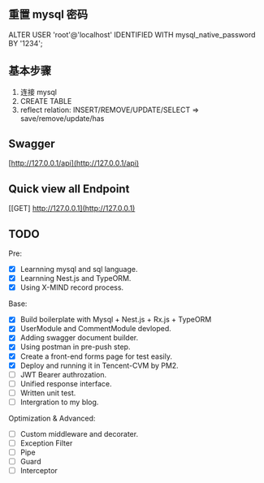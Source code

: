 ## 重置 mysql 密码
ALTER USER 'root'@'localhost' IDENTIFIED WITH mysql_native_password BY '1234';

## 基本步骤
1. 连接 mysql
2. CREATE TABLE
3. reflect relation: INSERT/REMOVE/UPDATE/SELECT => save/remove/update/has 

## Swagger
[http://127.0.0.1/api](http://127.0.0.1/api)

## Quick view all Endpoint
[[GET] http://127.0.0.1](http://127.0.0.1)

## TODO
Pre:
- [x] Learnning mysql and sql language.
- [x] Learnning Nest.js and TypeORM.
- [x] Using X-MIND record process.

Base:
- [x] Build boilerplate with Mysql + Nest.js + Rx.js + TypeORM 
- [x] UserModule and CommentModule devloped.
- [x] Adding swagger document builder. 
- [x] Using postman in pre-push step.
- [x] Create a front-end forms page for test easily.
- [x] Deploy and running it in Tencent-CVM by PM2.
- [ ] JWT Bearer authrozation.
- [ ] Unified response interface.
- [ ] Written unit test.
- [ ] Intergration to my blog.

Optimization & Advanced:

- [ ] Custom middleware and decorater. 
- [ ] Exception Filter
- [ ] Pipe
- [ ] Guard
- [ ] Interceptor
